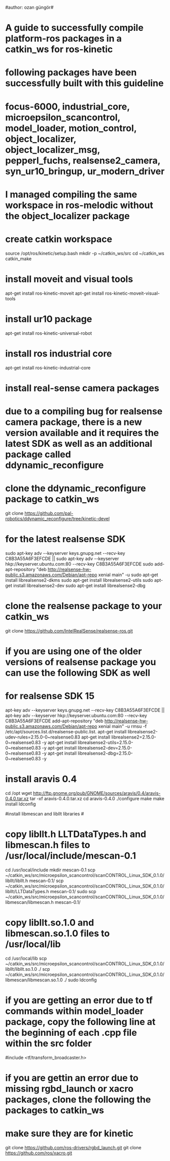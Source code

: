 #author: ozan güngör#
# A guide to successfully compile platform-ros packages in a catkin_ws for ros-kinetic #
# following packages have been successfully built with this guideline #
# focus-6000, industrial_core, microepsilon_scancontrol, model_loader, motion_control, object_localizer, object_localizer_msg, pepperl_fuchs, realsense2_camera, syn_ur10_bringup, ur_modern_driver #
# I managed compiling the same workspace in ros-melodic without the object_localizer package #

# create catkin workspace #
source /opt/ros/kinetic/setup.bash
mkdir -p ~/catkin_ws/src
cd ~/catkin_ws
catkin_make

# install moveit and visual tools #
apt-get install ros-kinetic-moveit
apt-get install ros-kinetic-moveit-visual-tools

# install ur10 package #
apt-get install ros-kinetic-universal-robot

# install ros industrial core #
apt-get install ros-kinetic-industrial-core

# install real-sense camera packages #
# due to a compiling bug for realsense camera package, there is a new version available and it requires the latest SDK as well as an additional package called ddynamic_reconfigure #
# clone the ddynamic_reconfigure package to catkin_ws 
git clone https://github.com/pal-robotics/ddynamic_reconfigure/tree/kinetic-devel

# for the latest realsense SDK #
sudo apt-key adv --keyserver keys.gnupg.net --recv-key C8B3A55A6F3EFCDE || sudo apt-key adv --keyserver hkp://keyserver.ubuntu.com:80 --recv-key C8B3A55A6F3EFCDE
sudo add-apt-repository "deb http://realsense-hw-public.s3.amazonaws.com/Debian/apt-repo xenial main" -u
sudo apt-get install librealsense2-dkms
sudo apt-get install librealsense2-utils
sudo apt-get install librealsense2-dev
sudo apt-get install librealsense2-dbg

# clone the realsense package to your catkin_ws #
git clone https://github.com/IntelRealSense/realsense-ros.git

# if you are using one of the older versions of realsense package you can use the following SDK as well #
# for realsense SDK 15 #
apt-key adv --keyserver keys.gnupg.net --recv-key C8B3A55A6F3EFCDE || apt-key adv --keyserver hkp://keyserver.ubuntu.com:80 --recv-key C8B3A55A6F3EFCDE
add-apt-repository "deb http://realsense-hw-public.s3.amazonaws.com/Debian/apt-repo xenial main" -u
rmsu -f /etc/apt/sources.list.d/realsense-public.list.
apt-get install librealsense2-udev-rules=2.15.0-0~realsense0.83
apt-get install librealsense2=2.15.0-0~realsense0.83 -y
apt-get install librealsense2-utils=2.15.0-0~realsense0.83 -y
apt-get install librealsense2-dev=2.15.0-0~realsense0.83 -y
apt-get install librealsense2-dbg=2.15.0-0~realsense0.83 -y

# install aravis 0.4 #
cd /opt
wget http://ftp.gnome.org/pub/GNOME/sources/aravis/0.4/aravis-0.4.0.tar.xz
tar -xf aravis-0.4.0.tar.xz
cd aravis-0.4.0
./configure
make 
make install
ldconfig

#install libmescan and libllt libraries # 
# copy libllt.h LLTDataTypes.h and libmescan.h files to /usr/local/include/mescan-0.1
cd /usr/local/include
mkdir mescan-0.1
scp ~/catkin_ws/src/microepsilon_scancontrol/scanCONTROL_Linux_SDK_0.1.0/libllt/libllt.h  mescan-0.1/ 
scp ~/catkin_ws/src/microepsilon_scancontrol/scanCONTROL_Linux_SDK_0.1.0/libllt/LLTDataTypes.h  mescan-0.1/
sudo scp ~/catkin_ws/src/microepsilon_scancontrol/scanCONTROL_Linux_SDK_0.1.0/libmescan/libmescan.h  mescan-0.1/

# copy libllt.so.1.0 and libmescan.so.1.0 files to /usr/local/lib
cd /usr/local/lib
scp ~/catkin_ws/src/microepsilon_scancontrol/scanCONTROL_Linux_SDK_0.1.0/libllt/libllt.so.1.0 ./
scp ~/catkin_ws/src/microepsilon_scancontrol/scanCONTROL_Linux_SDK_0.1.0/libmescan/libmescan.so.1.0 ./
sudo ldconfig

# if you are getting an error due to tf commands within model_loader package, copy the following line at the beginning of each .cpp file within the src folder # 
 #include <tf/transform_broadcaster.h>

# if you are gettin an error due to missing rgbd_launch or xacro packages, clone the following the packages to catkin_ws #
# make sure they are for kinetic #
git clone https://github.com/ros-drivers/rgbd_launch.git
git clone https://github.com/ros/xacro.git

